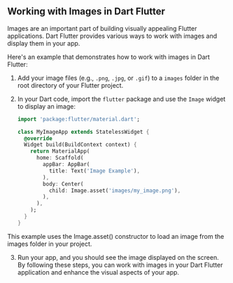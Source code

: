 ## Working with Images in Dart Flutter

Images are an important part of building visually appealing Flutter applications. Dart Flutter provides various ways to work with images and display them in your app.

Here's an example that demonstrates how to work with images in Dart Flutter:

1. Add your image files (e.g., `.png`, `.jpg`, or `.gif`) to a `images` folder in the root directory of your Flutter project.

2. In your Dart code, import the `flutter` package and use the `Image` widget to display an image:

   ```dart
   import 'package:flutter/material.dart';

   class MyImageApp extends StatelessWidget {
     @override
     Widget build(BuildContext context) {
       return MaterialApp(
         home: Scaffold(
           appBar: AppBar(
             title: Text('Image Example'),
           ),
           body: Center(
             child: Image.asset('images/my_image.png'),
           ),
         ),
       );
     }
   }
   ```
This example uses the Image.asset() constructor to load an image from the images folder in your project.

3. Run your app, and you should see the image displayed on the screen.
By following these steps, you can work with images in your Dart Flutter application and enhance the visual aspects of your app.
